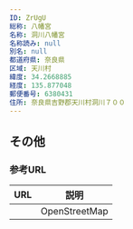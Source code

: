 ```yaml
---
ID: ZrUgU
総称: 八幡宮
名称: 洞川八幡宮
名称読み: null
別名: null
都道府県: 奈良県
区域: 天川村
緯度: 34.2668885
経度: 135.877048
郵便番号: 6380431
住所: 奈良県吉野郡天川村洞川７００
---
```


## その他

### 参考URL

| URL | 説明          |
| --- | ------------- |
|     | OpenStreetMap |
